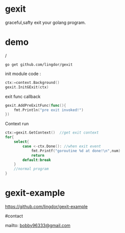 # gexit
graceful,safty exit your golang program.

# demo
/

```shell script
go get github.com/lingdor/gexit
```
init module code :
``` go
ctx:=context.Background()
gexit.InitGExit(ctx)
```
exit func callback
``` go
gexit.AddPreExitFunc(func(){
	fmt.Println("pre exit invoked!")
})
```

Context run
``` go
ctx:=gexit.GetContext()  //get exit context
for{
    select{
        case <-ctx.Done(): //when exit event
            fmt.Printf("goroutine %d at done!\n",num)
            return
        default:break
    }
    //normal program
}
```

# gexit-example

https://github.com/lingdor/gexit-example

#contact

mailto: bobby96333@gmail.com
